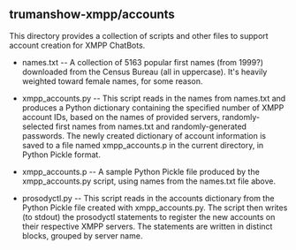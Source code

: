 ## trumanshow-xmpp/accounts

This directory provides a collection of scripts and other files to support account creation for XMPP ChatBots.

* names.txt -- A collection of 5163 popular first names (from 1999?) downloaded from the Census Bureau (all in uppercase). It's heavily weighted toward female names, for some reason.

* xmpp_accounts.py -- This script reads in the names from names.txt and produces a Python dictionary containing the specified number of XMPP account IDs, based on the names of provided servers, randomly-selected first names from names.txt and randomly-generated passwords. The newly created dictionary of account information is saved to a file named xmpp_accounts.p in the current directory, in Python Pickle format.

* xmpp_accounts.p -- A sample Python Pickle file produced by the xmpp_accounts.py script, using names from the names.txt file above.

* prosodyctl.py -- This script reads in the accounts dictionary from the Python Pickle file created with xmpp_accounts.py. The script then writes (to stdout) the prosodyctl statements to register the new accounts on their respective XMPP servers. The statements are written in distinct blocks, grouped by server name.

